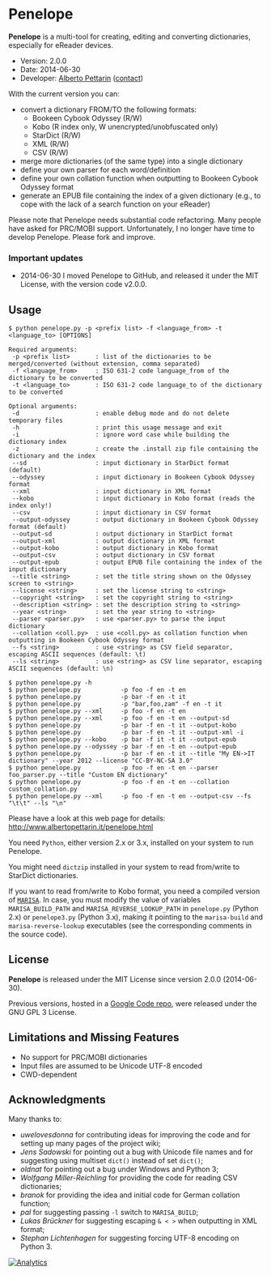 # Penelope

**Penelope** is a multi-tool for creating, editing and converting dictionaries, especially for eReader devices.

* Version: 2.0.0
* Date: 2014-06-30
* Developer: [Alberto Pettarin](http://www.albertopettarin.it/) ([contact](http://www.albertopettarin.it/contact.html))

With the current version you can:

* convert a dictionary FROM/TO the following formats:
    * Bookeen Cybook Odyssey (R/W)
    * Kobo (R index only, W unencrypted/unobfuscated only)
    * StarDict (R/W)
    * XML (R/W)
    * CSV (R/W)
* merge more dictionaries (of the same type) into a single dictionary
* define your own parser for each word/definition
* define your own collation function when outputting to Bookeen Cybook Odyssey format
* generate an EPUB file containing the index of a given dictionary (e.g., to cope with the lack of a search function on your eReader)

Please note that Penelope needs substantial code refactoring.
Many people have asked for PRC/MOBI support.
Unfortunately, I no longer have time to develop Penelope.
Please fork and improve.



### Important updates

* 2014-06-30 I moved Penelope to GitHub, and released it under the MIT License, with the version code v2.0.0.



## Usage

```
$ python penelope.py -p <prefix list> -f <language_from> -t <language_to> [OPTIONS]

Required arguments:
 -p <prefix list>       : list of the dictionaries to be merged/converted (without extension, comma separated)
 -f <language_from>     : ISO 631-2 code language_from of the dictionary to be converted
 -t <language_to>       : ISO 631-2 code language_to of the dictionary to be converted

Optional arguments:
 -d                     : enable debug mode and do not delete temporary files
 -h                     : print this usage message and exit
 -i                     : ignore word case while building the dictionary index
 -z                     : create the .install zip file containing the dictionary and the index
 --sd                   : input dictionary in StarDict format (default)
 --odyssey              : input dictionary in Bookeen Cybook Odyssey format
 --xml                  : input dictionary in XML format
 --kobo                 : input dictionary in Kobo format (reads the index only!)
 --csv                  : input dictionary in CSV format
 --output-odyssey       : output dictionary in Bookeen Cybook Odyssey format (default)
 --output-sd            : output dictionary in StarDict format
 --output-xml           : output dictionary in XML format
 --output-kobo          : output dictionary in Kobo format
 --output-csv           : output dictionary in CSV format
 --output-epub          : output EPUB file containing the index of the input dictionary
 --title <string>       : set the title string shown on the Odyssey screen to <string>
 --license <string>     : set the license string to <string>
 --copyright <string>   : set the copyright string to <string>
 --description <string> : set the description string to <string>
 --year <string>        : set the year string to <string>
 --parser <parser.py>   : use <parser.py> to parse the input dictionary
 --collation <coll.py>  : use <coll.py> as collation function when outputting in Bookeen Cybook Odyssey format
 --fs <string>          : use <string> as CSV field separator, escaping ASCII sequences (default: \t)
 --ls <string>          : use <string> as CSV line separator, escaping ASCII sequences (default: \n)

$ python penelope.py -h
$ python penelope.py           -p foo -f en -t en
$ python penelope.py           -p bar -f en -t it
$ python penelope.py           -p "bar,foo,zam" -f en -t it
$ python penelope.py --xml     -p foo -f en -t en
$ python penelope.py --xml     -p foo -f en -t en --output-sd
$ python penelope.py           -p bar -f en -t it --output-kobo
$ python penelope.py           -p bar -f en -t it --output-xml -i
$ python penelope.py --kobo    -p bar -f it -t it --output-epub
$ python penelope.py --odyssey -p bar -f en -t en --output-epub
$ python penelope.py           -p bar -f en -t it --title "My EN->IT dictionary" --year 2012 --license "CC-BY-NC-SA 3.0"
$ python penelope.py           -p foo -f en -t en --parser foo_parser.py --title "Custom EN dictionary"
$ python penelope.py           -p foo -f en -t en --collation custom_collation.py
$ python penelope.py --xml     -p foo -f en -t en --output-csv --fs "\t\t" --ls "\n" 
```

Please have a look at this web page for details:
http://www.albertopettarin.it/penelope.html

You need `Python`, either version 2.x or 3.x, installed on your system to run Penelope.

You might need `dictzip` installed in your system to read from/write to StarDict dictionaries.

If you want to read from/write to Kobo format,
you need a compiled version of [`MARISA`](https://code.google.com/p/marisa-trie/).
In case, you must modify the value of variables `MARISA_BUILD_PATH` and `MARISA_REVERSE_LOOKUP_PATH`
in `penelope.py` (Python 2.x) or `penelope3.py` (Python 3.x),
making it pointing to the `marisa-build` and `marisa-reverse-lookup`
executables (see the corresponding comments in the source code). 



## License

**Penelope** is released under the MIT License since version 2.0.0 (2014-06-30).

Previous versions, hosted in a [Google Code repo](http://code.google.com/p/penelope-dictionary-converter/),
were released under the GNU GPL 3 License.


## Limitations and Missing Features 

* No support for PRC/MOBI dictionaries 
* Input files are assumed to be Unicode UTF-8 encoded
* CWD-dependent 


## Acknowledgments 

Many thanks to:

* _uwelovesdonna_ for contributing ideas for improving the code and for setting up many pages of the project wiki;
* _Jens Sadowski_ for pointing out a bug with Unicode file names and for suggesting using multiset `dict()` instead of set `dict()`;
* _oldnat_ for pointing out a bug under Windows and Python 3;
* _Wolfgang Miller-Reichling_ for providing the code for reading CSV dictionaries;
* _branok_ for providing the idea and initial code for German collation function;
* _pal_ for suggesting passing `-l` switch to `MARISA_BUILD`;
* _Lukas Brückner_ for suggesting escaping `& < >` when outputting in XML format;
* _Stephan Lichtenhagen_ for suggesting forcing UTF-8 encoding on Python 3.

[![Analytics](https://ga-beacon.appspot.com/UA-52776738-1/penelope)](http://www.albertopettarin.it)
